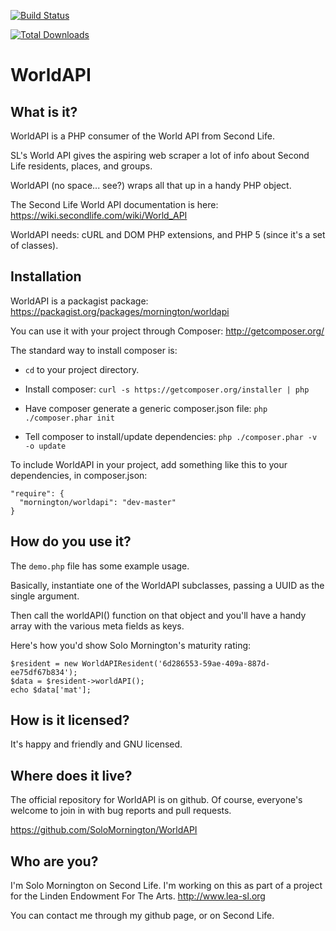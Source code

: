[![Build Status](https://travis-ci.org/SoloMornington/WorldAPI.png?branch=master)](https://travis-ci.org/SoloMornington/WorldAPI)

[![Total Downloads](https://poser.pugx.org/mornington/worldapi/d/total.png)](https://packagist.org/packages/mornington/worldapi)

WorldAPI
========

What is it?
-----------

WorldAPI is a PHP consumer of the World API from Second Life.

SL's World API gives the aspiring web scraper a lot of info about Second Life residents, places, and groups.

WorldAPI (no space... see?) wraps all that up in a handy PHP object.

The Second Life World API documentation is here: https://wiki.secondlife.com/wiki/World_API

WorldAPI needs: cURL and DOM PHP extensions, and PHP 5 (since it's a set of classes).

Installation
------------

WorldAPI is a packagist package: https://packagist.org/packages/mornington/worldapi

You can use it with your project through Composer: http://getcomposer.org/

The standard way to install composer is:

- `cd` to your project directory.

- Install composer: `curl -s https://getcomposer.org/installer | php`

- Have composer generate a generic composer.json file: `php ./composer.phar init`

- Tell composer to install/update dependencies: `php ./composer.phar -v -o update`

To include WorldAPI in your project, add something like this to your dependencies, in composer.json:

    "require": {
      "mornington/worldapi": "dev-master"
    }


How do you use it?
------------------

The `demo.php` file has some example usage.

Basically, instantiate one of the WorldAPI subclasses, passing a UUID as the single argument.

Then call the worldAPI() function on that object and you'll have a handy array with the various meta fields as keys.

Here's how you'd show Solo Mornington's maturity rating:

    $resident = new WorldAPIResident('6d286553-59ae-409a-887d-ee75df67b834');
    $data = $resident->worldAPI();
    echo $data['mat'];

How is it licensed?
-------------------

It's happy and friendly and GNU licensed.

Where does it live?
-------------------

The official repository for WorldAPI is on github. Of course, everyone's welcome to join in with bug reports and pull requests. 

https://github.com/SoloMornington/WorldAPI

Who are you?
------------

I'm Solo Mornington on Second Life. I'm working on this as part of a project for the Linden Endowment For The Arts. http://www.lea-sl.org

You can contact me through my github page, or on Second Life.

